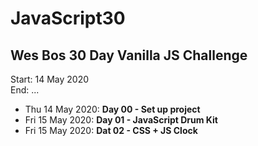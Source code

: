 # JavaScript30
## Wes Bos 30 Day Vanilla JS Challenge

Start: 14 May 2020\
End:   ...

- Thu 14 May 2020: **Day 00 - Set up project**
- Fri 15 May 2020: **Day 01 - JavaScript Drum Kit**
- Fri 15 May 2020: **Dat 02 - CSS + JS Clock**